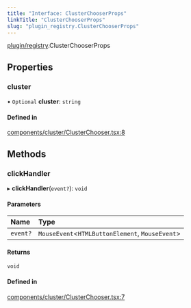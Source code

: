 ```yaml
---
title: "Interface: ClusterChooserProps"
linkTitle: "ClusterChooserProps"
slug: "plugin_registry.ClusterChooserProps"
---
```


[plugin/registry](../modules/plugin_registry.md).ClusterChooserProps

## Properties

### cluster

• `Optional` **cluster**: `string`

#### Defined in

[components/cluster/ClusterChooser.tsx:8](https://github.com/headlamp-k8s/headlamp/blob/2ce94491/frontend/src/components/cluster/ClusterChooser.tsx#L8)

## Methods

### clickHandler

▸ **clickHandler**(`event?`): `void`

#### Parameters

| Name | Type |
| :------ | :------ |
| `event?` | `MouseEvent`<`HTMLButtonElement`, `MouseEvent`\> |

#### Returns

`void`

#### Defined in

[components/cluster/ClusterChooser.tsx:7](https://github.com/headlamp-k8s/headlamp/blob/2ce94491/frontend/src/components/cluster/ClusterChooser.tsx#L7)
